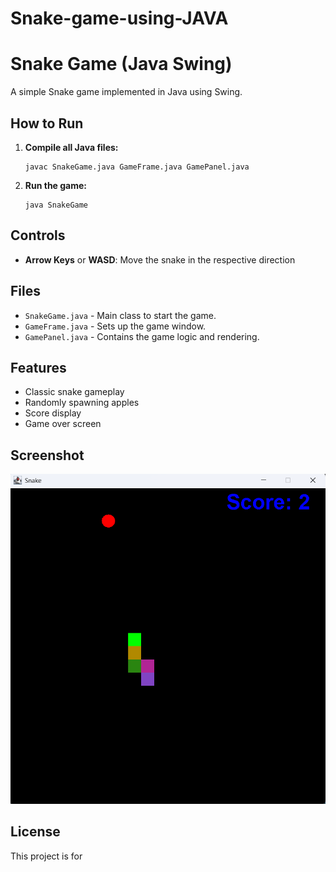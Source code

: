 # Snake-game-using-JAVA
# Snake Game (Java Swing)

A simple Snake game implemented in Java using Swing.

## How to Run

1. **Compile all Java files:**
   ```
   javac SnakeGame.java GameFrame.java GamePanel.java
   ```

2. **Run the game:**
   ```
   java SnakeGame
   ```

## Controls

- **Arrow Keys** or **WASD**: Move the snake in the respective direction

## Files

- `SnakeGame.java` - Main class to start the game.
- `GameFrame.java` - Sets up the game window.
- `GamePanel.java` - Contains the game logic and rendering.

## Features

- Classic snake gameplay
- Randomly spawning apples
- Score display
- Game over screen

## Screenshot

*![alt text](image.png)*

## License

This project is for
